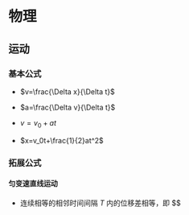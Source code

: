 # 物理

## 运动

### 基本公式

 - $v=\frac{\Delta x}{\Delta t}$

 - $a=\frac{\Delta v}{\Delta t}$

 - $v=v_0+at$

 - $x=v_0t+\frac{1}{2}at^2$

### 拓展公式

#### 匀变速直线运动

 - 连续相等的相邻时间间隔 $T$ 内的位移差相等，即 $$